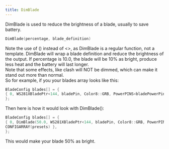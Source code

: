 ```yaml
---
title: DimBlade
---
```

DimBlade is used to reduce the brightness of a blade, usually to save battery.

```cpp
DimBlade(percentage, blade_definition)
```

Note the use of () instead of <>, as DimBlade is a regular function, not a template. DimBlade will wrap a blade definition and reduce the brightness of the output. If percentage is 10.0, the blade will be 10% as bright, produce less heat and the battery will last longer. <br/>
Note that some effects, like clash will NOT be dimmed, which can make it stand out more than normal.<br/>
So for example, if you your blades array looks like this:

```cpp
BladeConfig blades[] = {
{ 0, WS281XBladePtr<144, bladePin, Color8::GRB, PowerPINS<bladePowerPin2, bladePowerPin3> >(), CONFIGARRAY(presets) },
};
```

Then here is how it would look with DimBlade():

```cpp
BladeConfig blades[] = {
{ 0, DimBlade(50.0, WS281XBladePtr<144, bladePin, Color8::GRB, PowerPINS<bladePowerPin2, bladePowerPin3> >()), 
CONFIGARRAY(presets) },
};
```

This would make your blade 50% as bright.
